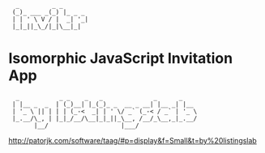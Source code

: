 ```
  _         _ _       
 (_)_ ___ _(_) |_ _ _ 
 | | ' \ V / |  _| '_|
 |_|_||_\_/|_|\__|_|  

```
# Isomorphic JavaScript Invitation App

```
  _           _ _    _   _              _      _    
 | |__ _  _  | (_)__| |_(_)_ _  __ _ __| |__ _| |__ 
 | '_ \ || | | | (_-<  _| | ' \/ _` (_-< / _` | '_ \
 |_.__/\_, | |_|_/__/\__|_|_||_\__, /__/_\__,_|_.__/
       |__/                    |___/                             
```
http://patorjk.com/software/taag/#p=display&f=Small&t=by%20listingslab